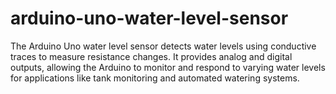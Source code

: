 # arduino-uno-water-level-sensor
The Arduino Uno water level sensor detects water levels using conductive traces to measure resistance changes. It provides analog and digital outputs, allowing the Arduino to monitor and respond to varying water levels for applications like tank monitoring and automated watering systems.
